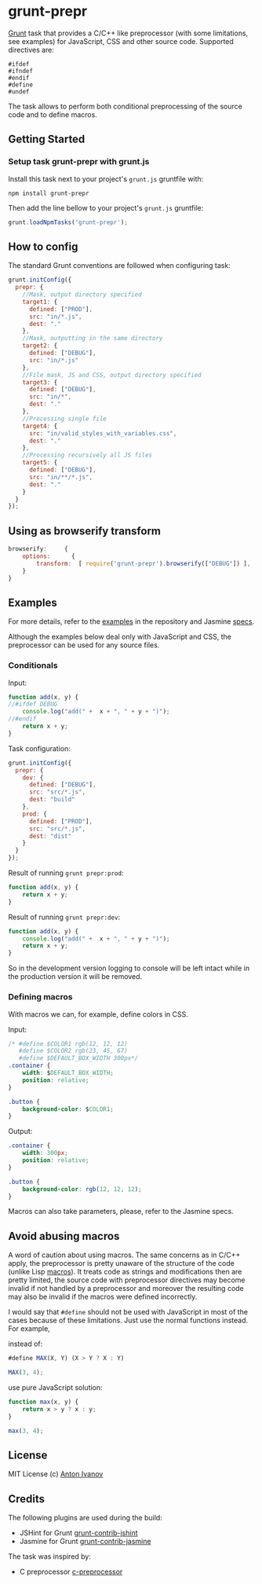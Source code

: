 grunt-prepr
=============

[Grunt][grunt] task that provides a C/C++ like preprocessor (with some limitations, see examples) for JavaScript, CSS and other source code. Supported directives are:

```
#ifdef
#ifndef
#endif
#define
#undef
```

The task allows to perform both conditional preprocessing of the source code and to define macros.

## Getting Started

### Setup task grunt-prepr with grunt.js

Install this task next to your project's `grunt.js` gruntfile with:

```shell
npm install grunt-prepr
```

Then add the line bellow to your project's `grunt.js` gruntfile:

```javascript
grunt.loadNpmTasks('grunt-prepr');
```

## How to config

The standard Grunt conventions are followed when configuring task:

```javascript
grunt.initConfig({
  prepr: {
    //Mask, output directory specified
    target1: {
      defined: ["PROD"],
      src: "in/*.js",
      dest: "."
    },
    //Mask, outputting in the same directory
    target2: {
      defined: ["DEBUG"],
      src: "in/*.js"
    },
    //File mask, JS and CSS, output directory specified
    target3: {
      defined: ["DEBUG"],
      src: "in/*",
      dest: "."
    },
    //Processing single file
    target4: {
      src: "in/valid_styles_with_variables.css",
      dest: "."
    },
    //Processing recursively all JS files
    target5: {
      defined: ["DEBUG"],
      src: "in/**/*.js",
      dest: "."
    }
  }
});
```

## Using as browserify transform

```javascript
browserify:     {
    options:      {
        transform:  [ require('grunt-prepr').browserify(["DEBUG"]) ],
    }
}
```

## Examples

For more details, refer to the [examples](https://github.com/antivanov/grunt-prepr/tree/master/examples) in the repository and Jasmine [specs](https://github.com/antivanov/grunt-prepr/tree/master/spec).

Although the examples below deal only with JavaScript and CSS, the preprocessor can be used for any source files.

### Conditionals

Input:

```javascript
function add(x, y) {
//#ifdef DEBUG
	console.log("add(" +  x + ", " + y + ")");
//#endif
	return x + y;
}
```

Task configuration:

```javascript
grunt.initConfig({
  prepr: {
    dev: {
      defined: ["DEBUG"],
      src: "src/*.js",
      dest: "build"
    },
    prod: {
      defined: ["PROD"],
      src: "src/*.js",
      dest: "dist"
    }
  }
});
```

Result of running `grunt prepr:prod`:

```javascript
function add(x, y) {
	return x + y;
}
```

Result of running `grunt prepr:dev`:

```javascript
function add(x, y) {
	console.log("add(" +  x + ", " + y + ")");
	return x + y;
}
```

So in the development version logging to console will be left intact while in the production version it will be removed.

### Defining macros

With macros we can, for example, define colors in CSS.

Input:

```css
/* #define $COLOR1 rgb(12, 12, 12)
   #define $COLOR2 rgb(23, 45, 67)
   #define $DEFAULT_BOX_WIDTH 300px*/
.container {
    width: $DEFAULT_BOX_WIDTH;
    position: relative;
}

.button {
    background-color: $COLOR1;
}
```

Output:

```css
.container {
    width: 300px;
    position: relative;
}

.button {
    background-color: rgb(12, 12, 12);
}
```

Macros can also take parameters, please, refer to the Jasmine specs.

## Avoid abusing macros

A word of caution about using macros. The same concerns as in C/C++ apply, the preprocessor is pretty unaware of the structure of the
code (unlike Lisp [macros](http://www.gigamonkeys.com/book/macros-defining-your-own.html)). It treats code as strings and modifications then are pretty limited, the source code with preprocessor directives may become invalid if not handled by a preprocessor and moreover the resulting code may also be invalid if the macros were defined incorrectly.

I would say that `#define` should not be used with JavaScript in most of the cases because of these limitations. Just use the normal functions instead. For example,

instead of:

```javascript
#define MAX(X, Y) (X > Y ? X : Y)

MAX(3, 4);
```

use pure JavaScript solution:

```javascript
function max(x, y) {
    return x > y ? x : y;
}

max(3, 4);
```

## License

MIT License
(c) [Anton Ivanov](http://smthngsmwhr.wordpress.com/)

Credits
---------------

The following plugins are used during the build:

* JSHint for Grunt [grunt-contrib-jshint][grunt-contrib-jshint]
* Jasmine for Grunt [grunt-contrib-jasmine][grunt-contrib-jasmine]

The task was inspired by:

* C preprocessor [c-preprocessor][c-preprocessor]

[c-preprocessor]: http://en.wikipedia.org/wiki/C_preprocessor
[grunt]: https://github.com/cowboy/grunt
[grunt-contrib-jshint]: https://github.com/gruntjs/grunt-contrib-jshint
[grunt-contrib-jasmine]: https://github.com/gruntjs/grunt-contrib-jasmine